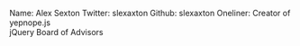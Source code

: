 Name: Alex Sexton
Twitter: slexaxton
Github: slexaxton
Oneliner: Creator of yepnope.js<br/>jQuery Board of Advisors